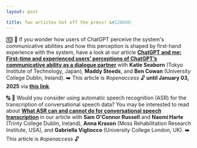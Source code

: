 ```yaml
---
layout: post

title: Two articles hot off the press! &#128680; 
---
```


&#128287; &#128214; If you wonder how users of ChatGPT perceive the system's communicative abilities and how this perception is shaped by first-hand
experience with the system, have a look at our article <a href="https://doi.org/10.1016/j.ijhcs.2024.103400" target="_blank" rel="noopener"><strong>
ChatGPT and me: First-time and experienced users’ perceptions of ChatGPT’s communicative ability as a dialogue partner</strong></a> with
<strong>Katie Seaborn</strong> (Tokyo Institute of Technology, Japan), <strong>Maddy Steeds</strong>, and 
<strong>Ben Cowan</strong> (University College Dublin, Ireland). &#10145;&#65039; This article is <em>#openaccess</em> &#128275; <strong>until January 03, 2025</strong> via <a href="https://authors.elsevier.com/a/1k5yZ3pfaRxOWi" target="_blank" rel="noopener"><strong>this link</strong></a>.

&#128288; &#128214; Would you consider using automatic speech recognition (ASR) for the transcription of conversational speech data? 
You may be interested to read about <a href="https://doi.org/10.1016/j.rmal.2024.100163" target="_blank" rel="noopener"><strong>
What ASR can and cannot do for conversational speech transcription</strong></a> in our article with
<strong>Sam O'Connor Russell</strong> and <strong>Naomi Harte</strong> (Trinty College Dublin, Ireland), <strong>Anna Krason</strong> 
(Moss Rehabilitation Research Institute, USA), and <strong>Gabriella Vigliocco</strong> (University College London, UK). &#10145;&#65039; This article is <em>#openaccess</em> &#128275;



